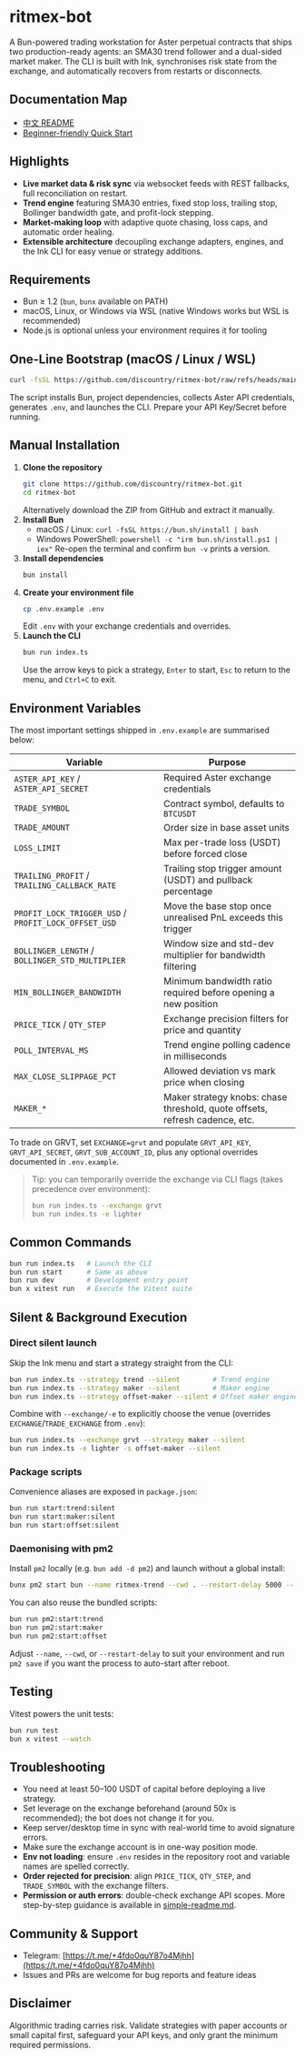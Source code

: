 # ritmex-bot

A Bun-powered trading workstation for Aster perpetual contracts that ships two production-ready agents: an SMA30 trend follower and a dual-sided market maker. The CLI is built with Ink, synchronises risk state from the exchange, and automatically recovers from restarts or disconnects.

## Documentation Map
- [中文 README](README.md)
- [Beginner-friendly Quick Start](simple-readme.md)

## Highlights
- **Live market data & risk sync** via websocket feeds with REST fallbacks, full reconciliation on restart.
- **Trend engine** featuring SMA30 entries, fixed stop loss, trailing stop, Bollinger bandwidth gate, and profit-lock stepping.
- **Market-making loop** with adaptive quote chasing, loss caps, and automatic order healing.
- **Extensible architecture** decoupling exchange adapters, engines, and the Ink CLI for easy venue or strategy additions.

## Requirements
- Bun ≥ 1.2 (`bun`, `bunx` available on PATH)
- macOS, Linux, or Windows via WSL (native Windows works but WSL is recommended)
- Node.js is optional unless your environment requires it for tooling

## One-Line Bootstrap (macOS / Linux / WSL)
```bash
curl -fsSL https://github.com/discountry/ritmex-bot/raw/refs/heads/main/setup.sh | bash
```
The script installs Bun, project dependencies, collects Aster API credentials, generates `.env`, and launches the CLI. Prepare your API Key/Secret before running.

## Manual Installation
1. **Clone the repository**
   ```bash
   git clone https://github.com/discountry/ritmex-bot.git
   cd ritmex-bot
   ```
   Alternatively download the ZIP from GitHub and extract it manually.
2. **Install Bun**
   - macOS / Linux: `curl -fsSL https://bun.sh/install | bash`
   - Windows PowerShell: `powershell -c "irm bun.sh/install.ps1 | iex"`
   Re-open the terminal and confirm `bun -v` prints a version.
3. **Install dependencies**
   ```bash
   bun install
   ```
4. **Create your environment file**
   ```bash
   cp .env.example .env
   ```
   Edit `.env` with your exchange credentials and overrides.
5. **Launch the CLI**
   ```bash
   bun run index.ts
   ```
   Use the arrow keys to pick a strategy, `Enter` to start, `Esc` to return to the menu, and `Ctrl+C` to exit.

## Environment Variables
The most important settings shipped in `.env.example` are summarised below:

| Variable | Purpose |
| --- | --- |
| `ASTER_API_KEY` / `ASTER_API_SECRET` | Required Aster exchange credentials |
| `TRADE_SYMBOL` | Contract symbol, defaults to `BTCUSDT` |
| `TRADE_AMOUNT` | Order size in base asset units |
| `LOSS_LIMIT` | Max per-trade loss (USDT) before forced close |
| `TRAILING_PROFIT` / `TRAILING_CALLBACK_RATE` | Trailing stop trigger amount (USDT) and pullback percentage |
| `PROFIT_LOCK_TRIGGER_USD` / `PROFIT_LOCK_OFFSET_USD` | Move the base stop once unrealised PnL exceeds this trigger |
| `BOLLINGER_LENGTH` / `BOLLINGER_STD_MULTIPLIER` | Window size and std-dev multiplier for bandwidth filtering |
| `MIN_BOLLINGER_BANDWIDTH` | Minimum bandwidth ratio required before opening a new position |
| `PRICE_TICK` / `QTY_STEP` | Exchange precision filters for price and quantity |
| `POLL_INTERVAL_MS` | Trend engine polling cadence in milliseconds |
| `MAX_CLOSE_SLIPPAGE_PCT` | Allowed deviation vs mark price when closing |
| `MAKER_*` | Maker strategy knobs: chase threshold, quote offsets, refresh cadence, etc. |

To trade on GRVT, set `EXCHANGE=grvt` and populate `GRVT_API_KEY`, `GRVT_API_SECRET`, `GRVT_SUB_ACCOUNT_ID`, plus any optional overrides documented in `.env.example`.

> Tip: you can temporarily override the exchange via CLI flags (takes precedence over environment):
> ```bash
> bun run index.ts --exchange grvt
> bun run index.ts -e lighter
> ```

## Common Commands
```bash
bun run index.ts   # Launch the CLI
bun run start      # Same as above
bun run dev        # Development entry point
bun x vitest run   # Execute the Vitest suite
```

## Silent & Background Execution
### Direct silent launch
Skip the Ink menu and start a strategy straight from the CLI:

```bash
bun run index.ts --strategy trend --silent        # Trend engine
bun run index.ts --strategy maker --silent        # Maker engine
bun run index.ts --strategy offset-maker --silent # Offset maker engine
```

Combine with `--exchange/-e` to explicitly choose the venue (overrides `EXCHANGE`/`TRADE_EXCHANGE` from `.env`):

```bash
bun run index.ts --exchange grvt --strategy maker --silent
bun run index.ts -e lighter -s offset-maker --silent
```

### Package scripts
Convenience aliases are exposed in `package.json`:

```bash
bun run start:trend:silent
bun run start:maker:silent
bun run start:offset:silent
```

### Daemonising with pm2
Install `pm2` locally (e.g. `bun add -d pm2`) and launch without a global install:

```bash
bunx pm2 start bun --name ritmex-trend --cwd . --restart-delay 5000 -- run index.ts --strategy trend --silent
```

You can also reuse the bundled scripts:

```bash
bun run pm2:start:trend
bun run pm2:start:maker
bun run pm2:start:offset
```

Adjust `--name`, `--cwd`, or `--restart-delay` to suit your environment and run `pm2 save` if you want the process to auto-start after reboot.

## Testing
Vitest powers the unit tests:
```bash
bun run test
bun x vitest --watch
```

## Troubleshooting
- You need at least 50–100 USDT of capital before deploying a live strategy.
- Set leverage on the exchange beforehand (around 50x is recommended); the bot does not change it for you.
- Keep server/desktop time in sync with real-world time to avoid signature errors.
- Make sure the exchange account is in one-way position mode.
- **Env not loading**: ensure `.env` resides in the repository root and variable names are spelled correctly.
- **Order rejected for precision**: align `PRICE_TICK`, `QTY_STEP`, and `TRADE_SYMBOL` with the exchange filters.
- **Permission or auth errors**: double-check exchange API scopes.
More step-by-step guidance is available in [simple-readme.md](simple-readme.md).

## Community & Support
- Telegram: [https://t.me/+4fdo0quY87o4Mjhh](https://t.me/+4fdo0quY87o4Mjhh)
- Issues and PRs are welcome for bug reports and feature ideas

## Disclaimer
Algorithmic trading carries risk. Validate strategies with paper accounts or small capital first, safeguard your API keys, and only grant the minimum required permissions.
